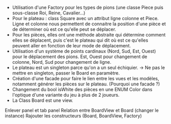 - Utilisation d'une Factory pour les types de pions (une classe Piece puis sous-classe Roi, Reine, Cavalier...)
- Pour le plateau : class Square avec un attribut ligne colonne et Piece. Ligne et colonne nous permettent de connaitre la position d'une pièce et de déterminer où est ce qu'elle peut se déplacer.
- Pour les pièces, elles ont une méthode abstraite qui détermine comment elles se déplacent, puis c'est le plateau qui dit où est ce qu'elles peuvent aller en fonction de leur mode de déplacement.
- Utilisation d'un système de points cardinaux (Nord, Sud, Est, Ouest) pour le déplacement des pions. Est, Ouest pour changement de colonne, Nord, Sud pour changement de ligne.
- Le plateau est un singleton parce qu'on a un seul échiquier. -> Ne pas le mettre en singleton, passer le Board en paramètre.
- Création d'une facade pour faire le lien entre les vues et les modèles, notamment générer les pièces sur le plateau. (Pourquoi une facade ?)
- Changement du bool isWhite des pièces en une ENUM Color dans l'optique d'une variante du jeu à plus de 2 joueurs.
- La Class Board est une view.

Enlever panel et tab panel
Relation entre BoardView et Board (changer le instance)
Rajouter les constructeurs (Board, BoardView, Factory)
